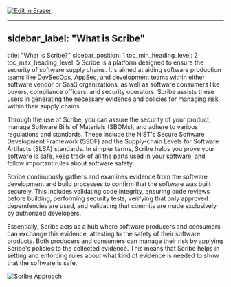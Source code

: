 <p><a target="_blank" href="https://app.eraser.io/workspace/UPiAXprjmyLv0tm2JrUR" id="edit-in-eraser-github-link"><img alt="Edit in Eraser" src="https://firebasestorage.googleapis.com/v0/b/second-petal-295822.appspot.com/o/images%2Fgithub%2FOpen%20in%20Eraser.svg?alt=media&amp;token=968381c8-a7e7-472a-8ed6-4a6626da5501"></a></p>

---

## sidebar_label: "What is Scribe"
title: "What is Scribe?"
sidebar_position: 1
toc_min_heading_level: 2
toc_max_heading_level: 5
Scribe is a platform designed to ensure the security of software supply chains. It's aimed at aiding software production teams like DevSecOps, AppSec, and development teams within either software vendor or SaaS organizations, as well as software consumers like buyers, compliance officers, and security operators. Scribe assists these users in generating the necessary evidence and policies for managing risk within their supply chains.

Through the use of Scribe, you can assure the security of your product, manage Software Bills of Materials (SBOMs), and adhere to various regulations and standards. These include the NIST's Secure Software Development Framework (SSDF) and the Supply-chain Levels for Software Artifacts (SLSA) standards. In simpler terms, Scribe helps you prove your software is safe, keep track of all the parts used in your software, and follow important rules about software safety.

Scribe continuously gathers and examines evidence from the software development and build processes to confirm that the software was built securely. This includes validating code integrity, ensuring code reviews before building, performing security tests, verifying that only approved dependencies are used, and validating that commits are made exclusively by authorized developers.

Essentially, Scribe acts as a hub where software producers and consumers can exchange this evidence, attesting to the safety of their software products. Both producers and consumers can manage their risk by applying Scribe's policies to the collected evidence. This means that Scribe helps in setting and enforcing rules about what kind of evidence is needed to show that the software is safe.

![Scribe Approach](../../../img/start/scribe-approach.jpg "")





<!--- Eraser file: https://app.eraser.io/workspace/UPiAXprjmyLv0tm2JrUR --->